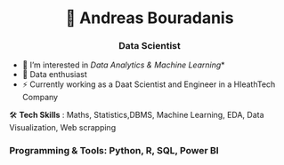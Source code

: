 <h1 align="center">👋 Andreas Bouradanis</h1>
<h3 align="center">Data Scientist</h3>

<p></p>

- 👀 I’m interested in *Data Analytics & Machine Learning**
- 🌱 Data enthusiast
- ⚡ Currently working as a Daat Scientist and Engineer in a HleathTech Company
  
🛠️ **Tech Skills** : Maths, Statistics,DBMS, Machine Learning, EDA, Data Visualization, Web scrapping
<h3 align="left">Programming & Tools: Python, R, SQL, Power BI</h3>



